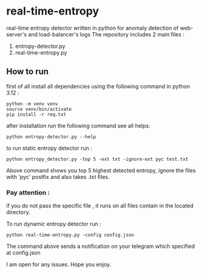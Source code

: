 # real-time-entropy
real-time entropy detector written in python for anomaly detection of web-server's and load-balancer's logs
The repository includes 2 main files :
  1. entropy-detector.py
  2. real-time-entropy.py

## How to run
first of all install all dependencies using the following command in python 3.12 :
```
python -m venv venv
source venv/bin/activate
pip install -r req.txt
```
after installation run the following command see all helps:
```
python entropy-detector.py --help
```

to run static entropy detector run :
```
python entropy_detector.py -top 5 -ext txt -ignore-ext pyc test.txt
```
Above command shows you top 5 highest detected entropy, ignore the files with 'pyc' postfix and also takes .txt files.

### Pay attention : 
if you do not pass the specific file , it runs on all files contain in the located directory.

To run dynamic entropy detector run :
```
python real-time-entropy.py -config config.json
```
The command above sends a notification on your telegram which specified at config.json

I am open for any issues.
Hope you enjoy.
